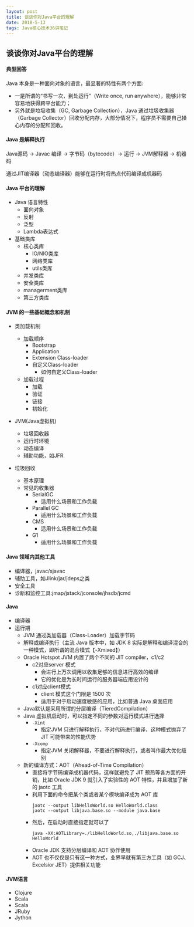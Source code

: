 ```yaml
---
layout: post
title: 谈谈你对Java平台的理解
date: 2018-5-13
tags: Java核心技术36讲笔记
---
```


## 谈谈你对Java平台的理解

#### 典型回答
Java 本身是一种面向对象的语言，最显著的特性有两个方面:
- 一是所谓的“书写一次，到处运行”（Write once, run anywhere），能够非常容易地获得跨平台能力；
- 另外就是垃圾收集（GC, Garbage Collection），Java 通过垃圾收集器（Garbage Collector）回收分配内存，大部分情况下，程序员不需要自己操心内存的分配和回收。

#### Java 是解释执行
Java源码 -> Javac 编译 -> 字节码（bytecode）-> 运行 -> JVM解释器 -> 机器码

通过JIT编译器（动态编译器）能够在运行时将热点代码编译成机器码

#### Java 平台的理解
- Java 语言特性
	- 面向对象
	- 反射
	- 泛型
	- Lambda表达式
- 基础类库
	- 核心类库
		- IO/NIO类库
		- 网络类库
		- utils类库
	- 并发类库
	- 安全类库
	- managerment类库
	- 第三方类库

#### JVM 的一些基础概念和机制
- 类加载机制
	- 加载顺序
		- Bootstrap
		- Application
		- Extension Class-loader
		- 自定义Class-loader
			- 如何自定义Class-loader
	- 加载过程
		- 加载
		- 验证
		- 链接
		- 初始化

- JVM(Java虚拟机)
	- 垃圾回收器
	- 运行时环境
	- 动态编译
	- 辅助功能，如JFR

- 垃圾回收
	- 基本原理
	- 常见的收集器
		- SerialGC
			- 适用什么场景和工作负载
		- Parallel GC
			- 适用什么场景和工作负载
		- CMS
			- 适用什么场景和工作负载
		- G1
			- 适用什么场景和工作负载

#### Java 领域内其他工具
- 编译器，javac/sjavac
- 辅助工具，如Jlink/jar/jdeps之类
- 安全工具
- 诊断和监控工具:jmap/jstack/jconsole/jhsdb/jcmd

#### Java
- 编译器
- 运行期
	- JVM 通过类加载器（Class-Loader）加载字节码
	- 解释或编译执行（主流 Java 版本中，如 JDK 8 实际是解释和编译混合的一种模式，即所谓的混合模式【-Xmixed】）
	- Oracle Hotspot JVM 内置了两个不同的 JIT compiler，c1/c2
		- c2对应server 模式
			- 会进行上万次调用以收集足够的信息进行高效的编译
			- 它的优化是为长时间运行的服务器端应用设计的
		- c1对应client模式
			- client 模式这个门限是 1500 次
			- 适用于对于启动速度敏感的应用，比如普通 Java 桌面应用
	- Java默认是采用所谓的分层编译（TieredCompilation）
	- Java 虚拟机启动时，可以指定不同的参数对运行模式进行选择
		- `-Xint`
			- 指定JVM 只进行解释执行，不对代码进行编译，这种模式抛弃了 JIT 可能带来的性能优势
		- `-Xcomp`
			- 指定JVM 关闭解释器，不要进行解释执行，或者叫作最大优化级别
	- 新的编译方式：AOT（Ahead-of-Time Compilation）
		- 直接将字节码编译成机器代码，这样就避免了 JIT 预热等各方面的开销，比如 Oracle JDK 9 就引入了实验性的 AOT 特性，并且增加了新的 jaotc 工具
		- 利用下面的命令把某个类或者某个模块编译成为 AOT 库
			```
            jaotc --output libHelloWorld.so HelloWorld.class
			jaotc --output libjava.base.so --module java.base
            ```
        - 然后，在启动时直接指定就可以了
        	```
            java -XX:AOTLibrary=./libHelloWorld.so,./libjava.base.so HelloWorld
            ```
		- Oracle JDK 支持分层编译和 AOT 协作使用
		- AOT 也不仅仅是只有这一种方式，业界早就有第三方工具（如 GCJ、Excelsior JET）提供相关功能

#### JVM语言
- Clojure
- Scala
- Scala
- JRuby
- Jython